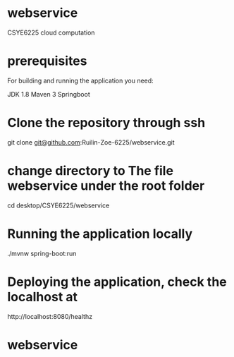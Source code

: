 # webservice
CSYE6225 cloud computation


# prerequisites 
For building and running the application you need:

JDK 1.8
Maven 3
Springboot

# Clone the repository through ssh 
 git clone git@github.com:Ruilin-Zoe-6225/webservice.git  
 
# change directory to The file webservice under the root folder
cd desktop/CSYE6225/webservice

# Running the application locally
./mvnw spring-boot:run

# Deploying the application, check the localhost at 
http://localhost:8080/healthz

# webservice
